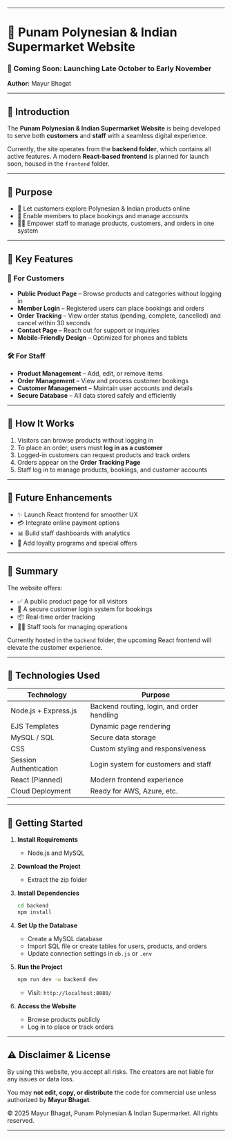 

---

# 🌺 Punam Polynesian & Indian Supermarket Website  
### 📅 Coming Soon: Launching Late October to Early November  
**Author:** Mayur Bhagat

---

## 🧭 Introduction

The **Punam Polynesian & Indian Supermarket Website** is being developed to serve both **customers** and **staff** with a seamless digital experience.  

Currently, the site operates from the **backend folder**, which contains all active features. A modern **React-based frontend** is planned for launch soon, housed in the `frontend` folder.

---

## 🎯 Purpose

- 🛒 Let customers explore Polynesian & Indian products online  
- 📆 Enable members to place bookings and manage accounts  
- 🧑‍💼 Empower staff to manage products, customers, and orders in one system  

---

## 🌟 Key Features

### 👥 For Customers
- **Public Product Page** – Browse products and categories without logging in  
- **Member Login** – Registered users can place bookings and orders  
- **Order Tracking** – View order status (pending, complete, cancelled) and cancel within 30 seconds  
- **Contact Page** – Reach out for support or inquiries  
- **Mobile-Friendly Design** – Optimized for phones and tablets  

### 🛠️ For Staff
- **Product Management** – Add, edit, or remove items  
- **Order Management** – View and process customer bookings  
- **Customer Management** – Maintain user accounts and details  
- **Secure Database** – All data stored safely and efficiently  

---

## 🔄 How It Works

1. Visitors can browse products without logging in  
2. To place an order, users must **log in as a customer**  
3. Logged-in customers can request products and track orders  
4. Orders appear on the **Order Tracking Page**  
5. Staff log in to manage products, bookings, and customer accounts  

---

## 🚧 Future Enhancements

- ✨ Launch React frontend for smoother UX  
- 💳 Integrate online payment options  
- 📊 Build staff dashboards with analytics  
- 🎁 Add loyalty programs and special offers  

---

## 🧾 Summary

The website offers:

- ✅ A public product page for all visitors  
- 🔐 A secure customer login system for bookings  
- 📦 Real-time order tracking  
- 🧑‍💼 Staff tools for managing operations  

Currently hosted in the `backend` folder, the upcoming React frontend will elevate the customer experience.

---

## 🧰 Technologies Used

| Technology | Purpose |
|------------|---------|
| Node.js + Express.js | Backend routing, login, and order handling |
| EJS Templates | Dynamic page rendering |
| MySQL / SQL | Secure data storage |
| CSS | Custom styling and responsiveness |
| Session Authentication | Login system for customers and staff |
| React (Planned) | Modern frontend experience |
| Cloud Deployment | Ready for AWS, Azure, etc. |

---

## 🚀 Getting Started

1. **Install Requirements**  
   - Node.js and MySQL  

2. **Download the Project**  
   - Extract the zip folder  

3. **Install Dependencies**  
   ```bash
   cd backend
   npm install
   ```

4. **Set Up the Database**  
   - Create a MySQL database  
   - Import SQL file or create tables for users, products, and orders  
   - Update connection settings in `db.js` or `.env`  

5. **Run the Project**  
   ```bash
   npm run dev -w backend dev
   ```  
   - Visit: `http://localhost:8080/`

6. **Access the Website**  
   - Browse products publicly  
   - Log in to place or track orders  

---

## ⚠️ Disclaimer & License

By using this website, you accept all risks. The creators are not liable for any issues or data loss.  

You may **not edit, copy, or distribute** the code for commercial use unless authorized by **Mayur Bhagat**.  

© 2025 Mayur Bhagat, Punam Polynesian & Indian Supermarket. All rights reserved.

---

